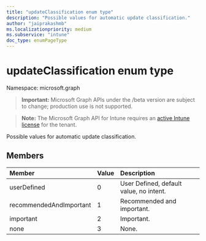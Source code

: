```yaml
---
title: "updateClassification enum type"
description: "Possible values for automatic update classification."
author: "jaiprakashmb"
ms.localizationpriority: medium
ms.subservice: "intune"
doc_type: enumPageType
---
```


# updateClassification enum type

Namespace: microsoft.graph

> **Important:** Microsoft Graph APIs under the /beta version are subject to change; production use is not supported.

> **Note:** The Microsoft Graph API for Intune requires an [active Intune license](https://go.microsoft.com/fwlink/?linkid=839381) for the tenant.

Possible values for automatic update classification.

## Members
|Member|Value|Description|
|:---|:---|:---|
|userDefined|0|User Defined, default value, no intent.|
|recommendedAndImportant|1|Recommended and important.|
|important|2|Important.|
|none|3|None.|
